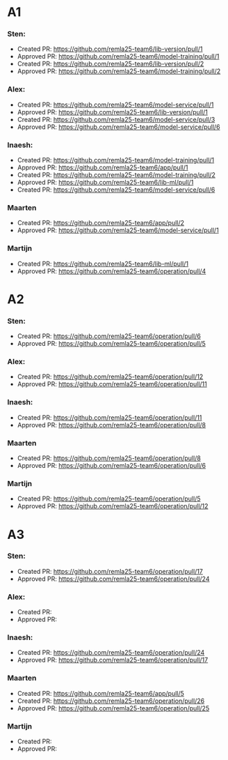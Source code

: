 # A1

### Sten:
- Created PR: https://github.com/remla25-team6/lib-version/pull/1
- Approved PR: https://github.com/remla25-team6/model-training/pull/1
- Created PR: https://github.com/remla25-team6/lib-version/pull/2
- Approved PR: https://github.com/remla25-team6/model-training/pull/2

### Alex:
- Created PR: https://github.com/remla25-team6/model-service/pull/1
- Approved PR: https://github.com/remla25-team6/lib-version/pull/1
- Created PR: https://github.com/remla25-team6/model-service/pull/3
- Approved PR: https://github.com/remla25-team6/model-service/pull/6

### Inaesh: 
- Created PR: https://github.com/remla25-team6/model-training/pull/1
- Approved PR: https://github.com/remla25-team6/app/pull/1
- Created PR: https://github.com/remla25-team6/model-training/pull/2
- Approved PR: https://github.com/remla25-team6/lib-ml/pull/1
- Created PR: https://github.com/remla25-team6/model-service/pull/6

### Maarten
- Created PR: https://github.com/remla25-team6/app/pull/2
- Approved PR: https://github.com/remla25-team6/model-service/pull/1

### Martijn
- Created PR: https://github.com/remla25-team6/lib-ml/pull/1
- Approved PR: https://github.com/remla25-team6/operation/pull/4

# A2

### Sten:
- Created PR: https://github.com/remla25-team6/operation/pull/6
- Approved PR: https://github.com/remla25-team6/operation/pull/5

### Alex:
- Created PR: https://github.com/remla25-team6/operation/pull/12
- Approved PR: https://github.com/remla25-team6/operation/pull/11

### Inaesh: 
- Created PR: https://github.com/remla25-team6/operation/pull/11
- Approved PR: https://github.com/remla25-team6/operation/pull/8

### Maarten
- Created PR: https://github.com/remla25-team6/operation/pull/8
- Approved PR: https://github.com/remla25-team6/operation/pull/6

### Martijn
- Created PR: https://github.com/remla25-team6/operation/pull/5
- Approved PR: https://github.com/remla25-team6/operation/pull/12

# A3

### Sten:
- Created PR: https://github.com/remla25-team6/operation/pull/17
- Approved PR: https://github.com/remla25-team6/operation/pull/24

### Alex:
- Created PR:
- Approved PR:

### Inaesh: 
- Created PR: https://github.com/remla25-team6/operation/pull/24
- Approved PR: https://github.com/remla25-team6/operation/pull/17

### Maarten
- Created PR: https://github.com/remla25-team6/app/pull/5
- Created PR: https://github.com/remla25-team6/operation/pull/26
- Approved PR: https://github.com/remla25-team6/operation/pull/25

### Martijn
- Created PR:
- Approved PR:
